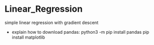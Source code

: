 # Linear_Regression
simple linear regression with gradient descent

- explain how to download pandas: python3 -m pip install pandas
pip install matplotlib